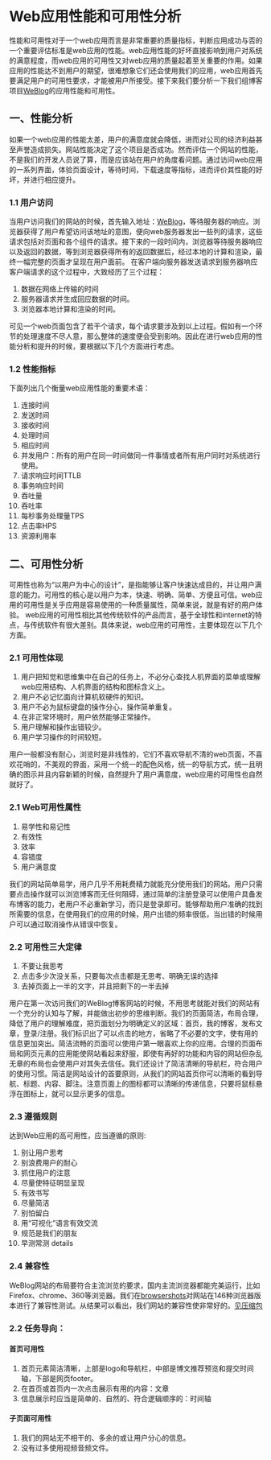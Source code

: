 # Web应用性能和可用性分析

性能和可用性对于一个web应用而言是非常重要的质量指标，判断应用成功与否的一个重要评估标准是web应用的性能。web应用性能的好坏直接影响到用户对系统的满意程度，而web应用的可用性又对web应用的质量起着至关重要的作用。如果应用的性能达不到用户的期望，很难想象它们还会使用我们的应用，web应用首先要满足用户的可用性要求，才能被用户所接受。接下来我们要分析一下我们组博客项目[WeBlog][1]的应用性能和可用性。

## 一、性能分析
如果一个web应用的性能太差，用户的满意度就会降低，进而对公司的经济利益甚至声誉造成损失。网站性能决定了这个项目是否成功。然而评估一个网站的性能，不是我们的开发人员说了算，而是应该站在用户的角度看问题。通过访问web应用的一系列界面，体验页面设计，等待时间，下载速度等指标，进而评价其性能的好坏，并进行相应提升。

### 1.1  用户访问
当用户访问我们的网站的时候，首先输入地址：[WeBlog][2]，等待服务器的响应。浏览器获得了用户希望访问该地址的意图，便向web服务器发出一些列的请求，这些请求包括对页面和各个组件的请求。接下来的一段时间内，浏览器等待服务器响应以及返回的数据，等到浏览器获得所有的返回数据后，经过本地的计算和渲染，最终一幅完整的页面才呈现在用户面前。
在客户端向服务器发送请求到服务器响应客户端请求的这个过程中，大致经历了三个过程：

 1. 数据在网络上传输的时间
 2. 服务器请求并生成回应数据的时间。
 3. 浏览器本地计算和渲染的时间。

可见一个web页面包含了若干个请求，每个请求要涉及到以上过程。假如有一个环节的处理速度不尽人意，那么整体的速度便会受到影响。因此在进行web应用的性能分析和提升的时候，要根据以下几个方面进行考虑。
### 1.2  性能指标
下面列出几个衡量web应用性能的重要术语：

 1. 连接时间
 2. 发送时间
 3. 接收时间
 4. 处理时间
 5. 相应时间
 6. 并发用户：所有的用户在同一时间做同一件事情或者所有用户同时对系统进行使用。
 7. 请求响应时间TTLB
 8. 事务响应时间
 9. 吞吐量
 10. 吞吐率
 11. 每秒事务处理量TPS
 12. 点击率HPS
 13. 资源利用率

## 二、可用性分析
可用性也称为“以用户为中心的设计”，是指能够让客户快速达成目的，并让用户满意的能力。可用性的核心是以用户为本，快速、明确、简单、方便且可信。web应用的可用性是关乎应用是容易使用的一种质量属性，简单来说，就是有好的用户体验。
web应用的可用性相比其他传统软件的产品而言，基于全球性和internet的特点，与传统软件有很大差别。具体来说，web应用的可用性，主要体现在以下几个方面。

### 2.1  可用性体现
 1. 用户把知觉和思维集中在自己的任务上，不必分心查找人机界面的菜单或理解web应用结构、人机界面的结构和图标含义上。
 2. 用户不必记忆面向计算机软硬件的知识。
 3. 用户不必为鼠标键盘的操作分心，操作简单重复。
 4. 在非正常环境时，用户依然能够正常操作。
 5. 用户理解和操作出错较少。
 6. 用户学习操作的时间较短。

用户一般都没有耐心，浏览时是非线性的，它们不喜欢导航不清的web页面，不喜欢花哨的，不美观的界面，采用一个统一的配色风格，统一的导航方式，统一且明确的图示并且内容新颖的时候，自然提升了用户满意度，web应用的可用性也自然就好了。
### 2.1  Web可用性属性

 1. 易学性和易记性
 2. 有效性
 3. 效率
 4. 容错度
 5. 用户满意度

我们的网站简单易学，用户几乎不用耗费精力就能充分使用我们的网站。用户只需要点击操作就可以浏览博客而无任何阻碍，通过简单的注册登录可以使用户具备发布博客的能力，老用户不必重新学习，而只是登录即可。能够帮助用户准确的找到所需要的信息，在使用我们的应用的时候，用户出错的频率很低，当出错的时候用户可以通过取消操作从错误中恢复。

### 2.2  可用性三大定律

 1. 不要让我思考
 2. 点击多少次没关系，只要每次点击都是无思考、明确无误的选择
 3. 去掉页面上一半的文字，并且把剩下的一半去掉

用户在第一次访问我们的WeBlog博客网站的时候，不用思考就能对我们的网站有一个充分的认知与了解，并能做出初步的思维判断。我们的页面简洁，布局合理，降低了用户的理解难度，把页面划分为明确定义的区域：首页，我的博客，发布文章，登录/注册。我们标识出了可以点击的地方，省略了不必要的文字，使有用的信息更加突出。简洁流畅的页面可以使用户第一眼喜欢上你的应用。合理的页面布局和网页元素的应用能使网站看起来舒服，即使有再好的功能和内容的网站但杂乱无章的布局也会使用户对其失去信任。我们还设计了简洁清晰的导航栏，符合用户的使用习惯。简洁是网站设计的首要原则，从我们的网站首页你可以清晰的看到导航、标题、内容、脚注。注意页面上的图标都可以清晰的传递信息，只要将鼠标悬浮在图标上，就可以显示更多的信息。

### 2.3  遵循规则
达到Web应用的高可用性，应当遵循的原则: 

 1. 别让用户思考  
 2. 别浪费用户的耐心  
 3. 抓住用户的注意  
 4. 尽量使特征明显呈现  
 5. 有效书写  
 6. 尽量简洁  
 6. 别怕留白
 7. 用“可视化”语言有效交流 
 8. 规范是我们的朋友  
 9. 早测常测 details

### 2.4  兼容性
WeBlog网站的布局要符合主流浏览的要求，国内主流浏览器都能完美运行，比如Firefox、chrome、360等浏览器。我们在[browsershots][3]对网站在146种浏览器版本进行了兼容性测试。从结果可以看出，我们网站的兼容性使非常好的。[见压缩包][4]

### 2.2  任务导向：

#### 首页可用性
 1. 首页元素简洁清晰，上部是logo和导航栏，中部是博文推荐预览和提交时间轴，下部是网页footer。
 2. 在首页或首页内一次点击展示有用的内容：文章
 3. 信息展示时应当是简单的、自然的、符合逻辑顺序的：时间轴
#### 子页面可用性
 1. 我们的网站无不相干的、多余的或让用户分心的信息。
 2. 没有过多使用视频音频文件。


[1]: https://www.redarrow.top/
[2]: https://www.redarrow.top/
[3]: http://browsershots.org/
[4]: https://github.com/2018XiDianWebGoGo/Web-ING-2018.5/blob/master/%E5%85%BC%E5%AE%B9%E6%80%A7%E6%B5%8B%E8%AF%95redarrow.top.rar/
